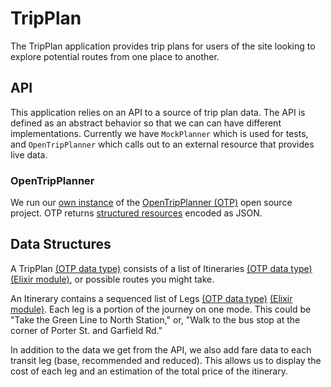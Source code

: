 # TripPlan

The TripPlan application provides trip plans for users of the site looking to explore potential routes from one place to another.

## API

This application relies on an API to a source of trip plan data. The API is defined as an abstract behavior so that we can can have different implementations. Currently we have `MockPlanner` which is used for tests, and `OpenTripPlanner` which calls out to an external resource that provides live data.

### OpenTripPlanner

We run our [own instance](https://github.com/mbta/OpenTripPlanner) of the [OpenTripPlanner (OTP)](https://www.opentripplanner.org) open source project. OTP returns [structured resources](http://dev.opentripplanner.org/apidoc/1.0.0/index.html) encoded as JSON.

## Data Structures

A TripPlan [(OTP data type)](http://dev.opentripplanner.org/apidoc/1.0.0/json_TripPlan.html) consists of a list of Itineraries [(OTP data type)](http://dev.opentripplanner.org/apidoc/1.0.0/json_Itinerary.html) [(Elixir module)](lib/trip_plan/itinerary.ex), or possible routes you might take.

An Itinerary contains a sequenced list of Legs [(OTP data type)](http://dev.opentripplanner.org/apidoc/1.0.0/json_Leg.html) [(Elixir module)](lib/trip_plan/leg.ex). Each leg is a portion of the journey on one mode. This could be "Take the Green Line to North Station," or, "Walk to the bus stop at the corner of Porter St. and Garfield Rd."

In addition to the data we get from the API, we also add fare data to each transit leg (base, recommended and reduced). This allows us to display the cost of each leg and an estimation of the total price of the itinerary.
